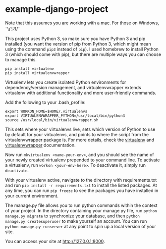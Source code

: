 # example-django-project

Note that this assumes you are working with a mac. For those on Windows, ¯\\_(ツ)_/¯

This project uses Python 3, so make sure you have Python 3 and pip installed (you want the version of pip from Python 3, which might mean using the command ```pip3``` instead of ```pip```). I used homebrew to install Python 3 (which should come with pip), but there are multiple ways you can choose to manage this.

```
pip install virtualenv
pip install virtualenvwrapper
```

Virtualenv lets you create isolated Python environments for dependency/version management, and virtualenvwrapper extends virtualenv with additional functionality and more user-friendly commands.

Add the following to your .bash_profile:
```
export WORKON_HOME=$HOME/.virtualenvs
export VIRTUALENVWRAPPER_PYTHON=/usr/local/bin/python3
source /usr/local/bin/virtualenvwrapper.sh
```

This sets where your virtualenvs live, sets which version of Python to use by default for your virtualenvs, and points to where the script from the virtualenvwrapper package is. For more details, check the [virtualenv](https://virtualenv.pypa.io/en/stable/) and [virtualenvwrapper](https://virtualenvwrapper.readthedocs.io/en/latest/index.html) documentation.

Now run ```mkvirtualenv <name-your-env>```, and you should see the name of your newly created virtualenv prepended to your command line. To activate a virtualenv, run ```workon <your-env-here>```. To deactivate it, simply run ```deactivate```.

With your virtualenv active, navigate to the directory with requirements.txt and run ```pip install -r requirements.txt``` to install the listed packages. At any time, you can run ```pip freeze``` to see the packages you have installed in your current environment.

The manage.py file allows you to run python commands within the context of your project. In the directory containing your manage.py file, run ```python manage.py migrate``` to synchronize your database, and then ```python manage.py createsuperuser``` to make yourself an account. You can run ```python manage.py runserver``` at any point to spin up a local version of your site.

You can access your site at http://127.0.0.1:8000.